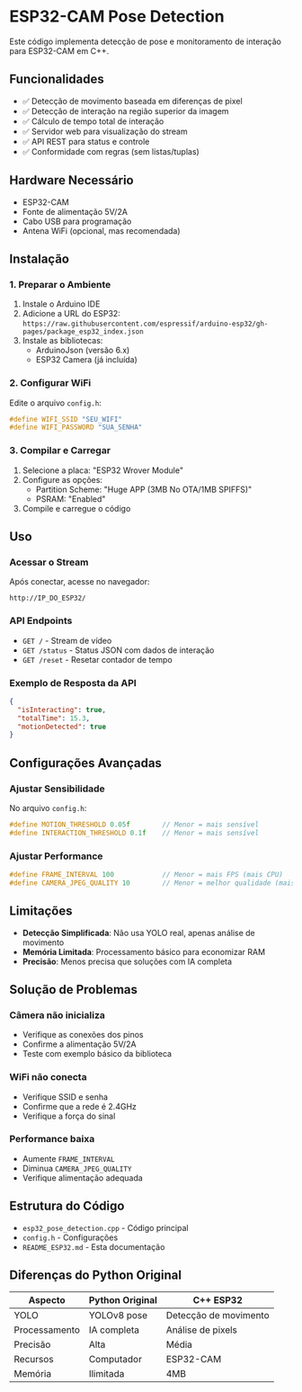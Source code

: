 # ESP32-CAM Pose Detection

Este código implementa detecção de pose e monitoramento de interação para ESP32-CAM em C++.

## Funcionalidades

- ✅ Detecção de movimento baseada em diferenças de pixel
- ✅ Detecção de interação na região superior da imagem
- ✅ Cálculo de tempo total de interação
- ✅ Servidor web para visualização do stream
- ✅ API REST para status e controle
- ✅ Conformidade com regras (sem listas/tuplas)

## Hardware Necessário

- ESP32-CAM
- Fonte de alimentação 5V/2A
- Cabo USB para programação
- Antena WiFi (opcional, mas recomendada)

## Instalação

### 1. Preparar o Ambiente

1. Instale o Arduino IDE
2. Adicione a URL do ESP32: `https://raw.githubusercontent.com/espressif/arduino-esp32/gh-pages/package_esp32_index.json`
3. Instale as bibliotecas:
   - ArduinoJson (versão 6.x)
   - ESP32 Camera (já incluída)

### 2. Configurar WiFi

Edite o arquivo `config.h`:
```cpp
#define WIFI_SSID "SEU_WIFI"
#define WIFI_PASSWORD "SUA_SENHA"
```

### 3. Compilar e Carregar

1. Selecione a placa: "ESP32 Wrover Module"
2. Configure as opções:
   - Partition Scheme: "Huge APP (3MB No OTA/1MB SPIFFS)"
   - PSRAM: "Enabled"
3. Compile e carregue o código

## Uso

### Acessar o Stream

Após conectar, acesse no navegador:
```
http://IP_DO_ESP32/
```

### API Endpoints

- `GET /` - Stream de vídeo
- `GET /status` - Status JSON com dados de interação
- `GET /reset` - Resetar contador de tempo

### Exemplo de Resposta da API

```json
{
  "isInteracting": true,
  "totalTime": 15.3,
  "motionDetected": true
}
```

## Configurações Avançadas

### Ajustar Sensibilidade

No arquivo `config.h`:
```cpp
#define MOTION_THRESHOLD 0.05f        // Menor = mais sensível
#define INTERACTION_THRESHOLD 0.1f    // Menor = mais sensível
```

### Ajustar Performance

```cpp
#define FRAME_INTERVAL 100            // Menor = mais FPS (mais CPU)
#define CAMERA_JPEG_QUALITY 10        // Menor = melhor qualidade (mais memória)
```

## Limitações

- **Detecção Simplificada**: Não usa YOLO real, apenas análise de movimento
- **Memória Limitada**: Processamento básico para economizar RAM
- **Precisão**: Menos precisa que soluções com IA completa

## Solução de Problemas

### Câmera não inicializa
- Verifique as conexões dos pinos
- Confirme a alimentação 5V/2A
- Teste com exemplo básico da biblioteca

### WiFi não conecta
- Verifique SSID e senha
- Confirme que a rede é 2.4GHz
- Verifique a força do sinal

### Performance baixa
- Aumente `FRAME_INTERVAL`
- Diminua `CAMERA_JPEG_QUALITY`
- Verifique alimentação adequada

## Estrutura do Código

- `esp32_pose_detection.cpp` - Código principal
- `config.h` - Configurações
- `README_ESP32.md` - Esta documentação

## Diferenças do Python Original

| Aspecto | Python Original | C++ ESP32 |
|---------|----------------|-----------|
| YOLO | YOLOv8 pose | Detecção de movimento |
| Processamento | IA completa | Análise de pixels |
| Precisão | Alta | Média |
| Recursos | Computador | ESP32-CAM |
| Memória | Ilimitada | 4MB |
